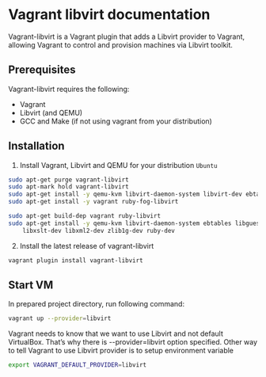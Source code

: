 # Vagrant libvirt documentation

Vagrant-libvirt is a Vagrant plugin that adds a Libvirt provider to Vagrant, allowing Vagrant to control and provision machines via Libvirt toolkit.

## Prerequisites
Vagrant-libvirt requires the following:

- Vagrant
- Libvirt (and QEMU)
- GCC and Make (if not using vagrant from your distribution)

## Installation
1. Install Vagrant, Libvirt and QEMU for your distribution
`Ubuntu`

```sh
sudo apt-get purge vagrant-libvirt
sudo apt-mark hold vagrant-libvirt
sudo apt-get install -y qemu-kvm libvirt-daemon-system libvirt-dev ebtables libguestfs-tools
sudo apt-get install -y vagrant ruby-fog-libvirt
```

```sh
sudo apt-get build-dep vagrant ruby-libvirt
sudo apt-get install -y qemu-kvm libvirt-daemon-system ebtables libguestfs-tools \
    libxslt-dev libxml2-dev zlib1g-dev ruby-dev
```

2. Install the latest release of vagrant-libvirt
```sh
vagrant plugin install vagrant-libvirt
```

## Start VM
In prepared project directory, run following command:
```sh
vagrant up --provider=libvirt
```
Vagrant needs to know that we want to use Libvirt and not default VirtualBox. That’s why there is --provider=libvirt option specified. Other way to tell Vagrant to use Libvirt provider is to setup environment variable
```sh
export VAGRANT_DEFAULT_PROVIDER=libvirt
```